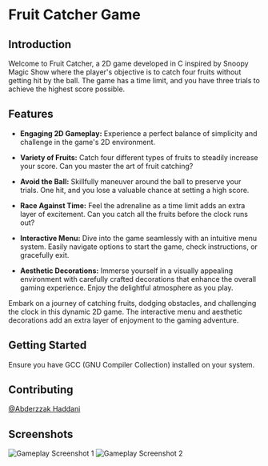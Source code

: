 # Fruit Catcher Game

## Introduction

Welcome to Fruit Catcher, a 2D game developed in C inspired by Snoopy Magic Show where the player's objective is to catch four fruits without getting hit by the ball. The game has a time limit, and you have three trials to achieve the highest score possible.

## Features

- **Engaging 2D Gameplay:** Experience a perfect balance of simplicity and challenge in the game's 2D environment.
  
- **Variety of Fruits:** Catch four different types of fruits to steadily increase your score. Can you master the art of fruit catching?
  
- **Avoid the Ball:** Skillfully maneuver around the ball to preserve your trials. One hit, and you lose a valuable chance at setting a high score.
  
- **Race Against Time:** Feel the adrenaline as a time limit adds an extra layer of excitement. Can you catch all the fruits before the clock runs out?
  
- **Interactive Menu:** Dive into the game seamlessly with an intuitive menu system. Easily navigate options to start the game, check instructions, or gracefully exit.
  
- **Aesthetic Decorations:** Immerse yourself in a visually appealing environment with carefully crafted decorations that enhance the overall gaming experience. Enjoy the delightful atmosphere as you play.

Embark on a journey of catching fruits, dodging obstacles, and challenging the clock in this dynamic 2D game. The interactive menu and aesthetic decorations add an extra layer of enjoyment to the gaming adventure.

## Getting Started

Ensure you have GCC (GNU Compiler Collection) installed on your system.

## Contributing

 [@Abderzzak Haddani](https://github.com/HADDANIAbdu)

## Screenshots

![Gameplay Screenshot 1](screenshots/Menu.png)
![Gameplay Screenshot 2](screenshots/Game.png)